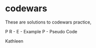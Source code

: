 # codewars

These are solutions to codewars practice, 

P
R - 
E - Example
P - Pseudo Code 

Kathleen
